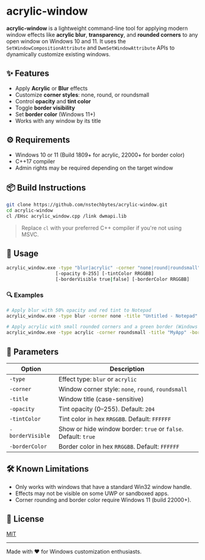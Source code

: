 # acrylic-window

**acrylic-window** is a lightweight command-line tool for applying modern window effects like **acrylic blur**, **transparency**, and **rounded corners** to any open window on Windows 10 and 11. It uses the `SetWindowCompositionAttribute` and `DwmSetWindowAttribute` APIs to dynamically customize existing windows.

## ✨ Features

- Apply **Acrylic** or **Blur** effects
- Customize **corner styles**: none, round, or roundsmall
- Control **opacity** and **tint color**
- Toggle **border visibility**
- Set **border color** (Windows 11+)
- Works with any window by its title

## ⚙️ Requirements

- Windows 10 or 11 (Build 1809+ for acrylic, 22000+ for border color)
- C++17 compiler
- Admin rights may be required depending on the target window

## 📦 Build Instructions

```bash
git clone https://github.com/nstechbytes/acrylic-window.git
cd acrylic-window
cl /EHsc acrylic_window.cpp /link dwmapi.lib
````

> Replace `cl` with your preferred C++ compiler if you're not using MSVC.

## 🧪 Usage

```bash
acrylic_window.exe -type "blur|acrylic" -corner "none|round|roundsmall" -title "Window Title"
                  [-opacity 0-255] [-tintColor RRGGBB]
                  [-borderVisible true|false] [-borderColor RRGGBB]
```

### 🔍 Examples

```bash
# Apply blur with 50% opacity and red tint to Notepad
acrylic_window.exe -type blur -corner none -title "Untitled - Notepad" -opacity 128 -tintColor FF0000

# Apply acrylic with small rounded corners and a green border (Windows 11)
acrylic_window.exe -type acrylic -corner roundsmall -title "MyApp" -borderColor 00FF88
```

## 📘 Parameters

| Option           | Description                                                    |
| ---------------- | -------------------------------------------------------------- |
| `-type`          | Effect type: `blur` or `acrylic`                               |
| `-corner`        | Window corner style: `none`, `round`, `roundsmall`             |
| `-title`         | Window title (case-sensitive)                                  |
| `-opacity`       | Tint opacity (0–255). Default: `204`                           |
| `-tintColor`     | Tint color in hex `RRGGBB`. Default: `FFFFFF`                  |
| `-borderVisible` | Show or hide window border: `true` or `false`. Default: `true` |
| `-borderColor`   | Border color in hex `RRGGBB`. Default: `FFFFFF`                |

## 🛠 Known Limitations

* Only works with windows that have a standard Win32 window handle.
* Effects may not be visible on some UWP or sandboxed apps.
* Corner rounding and border color require Windows 11 (build 22000+).

## 📄 License

[MIT](LICENSE)

---

Made with ❤️ for Windows customization enthusiasts.

